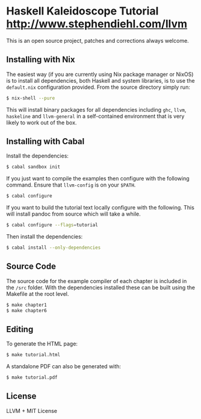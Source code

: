 Haskell Kaleidoscope Tutorial http://www.stephendiehl.com/llvm
===============================================================

This is an open source project, patches and corrections always welcome.

Installing with Nix
-------

The easiest way (if you are currently using Nix package manager or NixOS) is to install all dependencies, both
Haskell and system libraries, is to use the ``default.nix`` configuration provided. From the source directory
simply run:

```bash
$ nix-shell --pure
```

This will install binary packages for all dependencies including ``ghc``, ``llvm``, ``haskeline`` and
``llvm-general`` in a self-contained environment that is very likely to work out of the box.

Installing with Cabal
-------

Install the dependencies:

```bash
$ cabal sandbox init
```

If you just want to compile the examples then configure with the following command. Ensure that
``llvm-config`` is on your ``$PATH``.

```bash
$ cabal configure
```

If you want to build the tutorial text locally configure with the following. This will install pandoc from
source which will take a while.

```bash
$ cabal configure --flags=tutorial
```

Then install the dependencies:

```bash
$ cabal install --only-dependencies
```

Source Code
-----------

The source code for the example compiler of each chapter is included in
the ``/src`` folder. With the dependencies installed these can be built
using the Makefile at the root level.

```bash
$ make chapter1
$ make chapter6
```

Editing
-------

To generate the HTML page:

```bash
$ make tutorial.html
```

A standalone PDF can also be generated with:

```bash
$ make tutorial.pdf
```

License
-------

LLVM + MIT License
